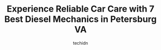 ---
layout: ampstory
image: https://images.unsplash.com/photo-1534285686845-f2a7844e65b1?ixlib=rb-4.0.3&ixid=MnwxMjA3fDB8MHxwaG90by1wYWdlfHx8fGVufDB8fHx8&auto=format&fit=crop&w=640&h=853&q=80
author: techidn
featured: false
description: When it comes to finding reliable automotive experts in Petersburg VA, USA, look no further than the 7 best Diesel Mechanic in the area. With their exceptional skills and dedication to provi
title: Experience Reliable Car Care with 7 Best Diesel Mechanics in Petersburg VA
cover:
   title: Experience Reliable Car Care with 7 Best Diesel Mechanics in Petersburg VA
   subtitle: Rickpate
   background: https://images.unsplash.com/photo-1534285686845-f2a7844e65b1?ixlib=rb-4.0.3&ixid=MnwxMjA3fDB8MHxwaG90by1wYWdlfHx8fGVufDB8fHx8&auto=format&fit=crop&w=640&h=853&q=80

pages: 
 - layout: thirds
   top: <h1>#1 Parhams Service Center</h1>
   bottom: "<p>Thank you so much for the gentlemen that helped us with our tire and lug nuts.  They went above and beyond to help us.  Thank you again we have made it to our sons neuros</p>"
   background: https://www.knot35.com/toplist/wp-content/uploads/2023/06/best-diesel-mechanic-1-in-petersburg-va-1685833720.jpeg
   backgroundblur: true
 - layout: thirds
   top: <h1>#2 Jim Whelans Service Center</h1>
   bottom: "<p>2156 County Dr, Petersburg, VA 23803, United States</p>"
   background: https://www.knot35.com/toplist/wp-content/uploads/2023/06/best-diesel-mechanic-2-in-petersburg-va-1685833721.jpeg
   cta:
      link: https://www.knot35.com/toplist/experience-reliable-car-care-with-7-best-diesel-mechanics-in-petersburg-va/
      text: Experience Reliable Car Care with 7 Best Diesel Mechanics in Petersburg VA
 - layout: thirds
   top: <h1>#3 Amigos Commercial Truck & Tire Repair</h1>
   bottom: "<p>107 N South St St, Petersburg, VA 23803, United States</p>"
   background: https://www.knot35.com/toplist/wp-content/uploads/2023/06/best-diesel-mechanic-3-in-petersburg-va-1685833721.jpeg
   cta:
      link: https://www.knot35.com/toplist/experience-reliable-car-care-with-7-best-diesel-mechanics-in-petersburg-va/
      text: Experience Reliable Car Care with 7 Best Diesel Mechanics in Petersburg VA
 - layout: thirds
   top: <h1>#4 Premier Automotive</h1>
   bottom: "<p>1100 E Washington St, Petersburg, VA 23803, United States</p>"
   background: https://images.unsplash.com/photo-1602536052359-ef94c21c5948?ixlib=rb-4.0.3&ixid=MnwxMjA3fDB8MHxwaG90by1wYWdlfHx8fGVufDB8fHx8&auto=format&fit=crop&w=640&h=853&q=80
   cta:
      link: https://www.knot35.com/toplist/experience-reliable-car-care-with-7-best-diesel-mechanics-in-petersburg-va/
      text: Experience Reliable Car Care with 7 Best Diesel Mechanics in Petersburg VA
 - layout: thirds
   top: <h1>#5 Youngs Foreign Car Repair</h1>
   bottom: "<p>1318 E Washington St, Petersburg, VA 23803, United States</p>"
   background: https://images.unsplash.com/photo-1615749413727-825b59a857b5?ixlib=rb-4.0.3&ixid=MnwxMjA3fDB8MHxwaG90by1wYWdlfHx8fGVufDB8fHx8&auto=format&fit=crop&w=640&h=853&q=80
   cta:
      link: https://www.knot35.com/toplist/experience-reliable-car-care-with-7-best-diesel-mechanics-in-petersburg-va/
      text: Experience Reliable Car Care with 7 Best Diesel Mechanics in Petersburg VA
 - layout: thirds
   top: <h1>#6 Moores Auto and Towing Inc.</h1>
   bottom: "<p>130 Bollingbrook St, Petersburg, VA 23803, United States</p>"
   background: https://images.unsplash.com/photo-1567360425618-1594206637d2?ixlib=rb-4.0.3&ixid=MnwxMjA3fDB8MHxwaG90by1wYWdlfHx8fGVufDB8fHx8&auto=format&fit=crop&w=640&h=853&q=80
   cta:
      link: https://www.knot35.com/toplist/experience-reliable-car-care-with-7-best-diesel-mechanics-in-petersburg-va/
      text: Experience Reliable Car Care with 7 Best Diesel Mechanics in Petersburg VA
 - layout: thirds
   top: <h1>#7 Ace Auto Body And Service Center</h1>
   bottom: "<p>42 S Market St, Petersburg, VA 23803, United States</p>"
   background: https://images.unsplash.com/photo-1524169358666-79f22534bc6e?ixlib=rb-4.0.3&ixid=MnwxMjA3fDB8MHxwaG90by1wYWdlfHx8fGVufDB8fHx8&auto=format&fit=crop&w=640&h=853&q=80
   cta:
      link: https://www.knot35.com/toplist/experience-reliable-car-care-with-7-best-diesel-mechanics-in-petersburg-va/
      text: Experience Reliable Car Care with 7 Best Diesel Mechanics in Petersburg VA
 - layout: thirds
   middle: Continue reading...
   background: https://images.unsplash.com/photo-1614648718611-0635f29016cb?ixlib=rb-4.0.3&ixid=MnwxMjA3fDB8MHxwaG90by1wYWdlfHx8fGVufDB8fHx8&auto=format&fit=crop&w=640&h=853&q=80
   cta:
      link: https://www.knot35.com/toplist/experience-reliable-car-care-with-7-best-diesel-mechanics-in-petersburg-va/
      text: Experience Reliable Car Care with 7 Best Diesel Mechanics in Petersburg VA
      
---